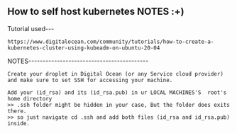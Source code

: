 How to self host kubernetes NOTES  :+)
------------------------------------
Tutorial used---
```
https://www.digitalocean.com/community/tutorials/how-to-create-a-kubernetes-cluster-using-kubeadm-on-ubuntu-20-04
```
NOTES------------------------------------------
```
Create your droplet in Digital Ocean (or any Service cloud provider) and make sure to set SSH for accessing your machine.
```

```
Add your (id_rsa) and its (id_rsa.pub) in ur LOCAL MACHINES'S  root's home directory
>> .ssh folder might be hidden in your case, But the folder does exits there.
>> so just navigate cd .ssh and add both files (id_rsa and id_rsa.pub) inside.
```
